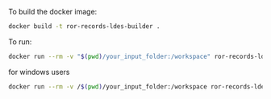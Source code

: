 To build the docker image:

```bash
docker build -t ror-records-ldes-builder .
```

To run:

```bash
docker run --rm -v "$(pwd)/your_input_folder:/workspace" ror-records-ldes-builder
```

for windows users
```bash
docker run --rm -v /$(pwd)/your_input_folder:/workspace ror-records-ldes-builder
```


